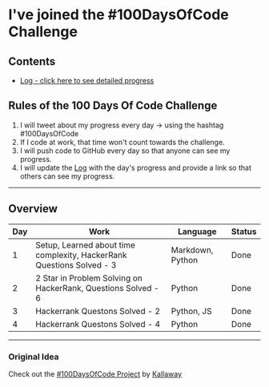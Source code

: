 # I've joined the #100DaysOfCode Challenge

## Contents
* [Log - click here to see detailed progress](log.md)

## Rules of the 100 Days Of Code Challenge

1. I will tweet about my progress every day -> using the hashtag #100DaysOfCode
2. If I code at work, that time won't count towards the challenge.
3. I will push code to GitHub every day so that anyone can see my progress.
4. I will update the [Log](log.md) with the day's progress and provide a link so that others can see my progress.

---

## Overview

| Day | Work | Language | Status |
--|--|--|--|
| 1 | Setup, Learned about time complexity, HackerRank Questions Solved - 3 | Markdown, Python | Done
| 2 | 2 Star in Problem Solving on HackerRank, Questions Solved - 6 | Python | Done
| 3 | Hackerrank Questons Solved - 2 | Python, JS | Done
| 4 | Hackerrank Questons Solved - 4 | Python | Done


---

### Original Idea

Check out the [#100DaysOfCode Project](https://www.100daysofcode.com/) by [Kallaway](https://github.com/kallaway)